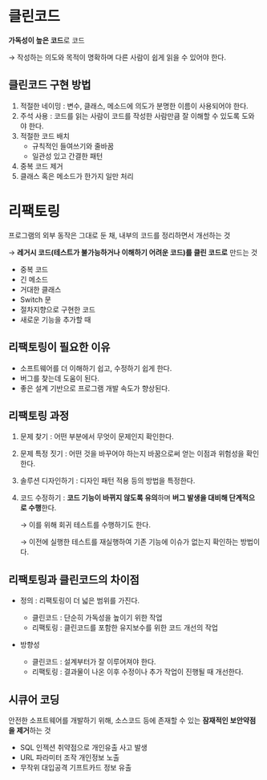 # 클린코드

**가독성이 높은 코드**로 코드

→ 작성하는 의도와 목적이 명확하며 다른 사람이 쉽게 읽을 수 있어야 한다.

## 클린코드 구현 방법

1. 적절한 네이밍 : 변수, 클래스, 메소드에 의도가 분명한 이름이 사용되어야 한다.
2. 주석 사용 : 코드를 읽는 사람이 코드를 작성한 사람만큼 잘 이해할 수 있도록 도와야 한다.
3. 적절한 코드 배치 
    - 규칙적인 들여쓰기와 줄바꿈
    - 일관성 있고 간결한 패턴
4. 중복 코드 제거
5. 클래스 혹은 메소드가 한가지 일만 처리

# 리팩토링

프로그램의 외부 동작은 그대로 둔 채, 내부의 코드를 정리하면서 개선하는 것

→ **레거시 코드(테스트가 불가능하거나 이해하기 어려운 코드)를 클린 코드로** 만드는 것

- 중복 코드
- 긴 메소드
- 거대한 클래스
- Switch 문
- 절차지향으로 구현한 코드
- 새로운 기능을 추가할 때

## 리팩토링이 필요한 이유

- 소프트웨어를 더 이해하기 쉽고, 수정하기 쉽게 한다.
- 버그를 찾는데 도움이 된다.
- 좋은 설계 기반으로 프로그램 개발 속도가 향상된다.

## 리팩토링 과정

1. 문제 찾기 : 어떤 부분에서 무엇이 문제인지 확인한다.
2. 문제 특정 짓기 : 어떤 것을 바꾸어야 하는지 바꿈으로써 얻는 이점과 위험성을 확인한다.
3. 솔루션 디자인하기 : 디자인 패턴 적용 등의 방법을 특정한다.
4. 코드 수정하기 : **코드 기능이 바뀌지 않도록 유의**하며 **버그 발생을 대비해 단계적으로 수행**한다.
    
    → 이를 위해 회귀 테스트를 수행하기도 한다.
    
    → 이전에 실행한 테스트를 재실행하여 기존 기능에 이슈가 없는지 확인하는 방법이다.
    

## 리팩토링과 클린코드의 차이점

- 정의 : 리팩토링이 더 넓은 범위를 가진다.
    - 클린코드 : 단순히 가독성을 높이기 위한 작업
    - 리팩토링 : 클린코드를 포함한 유지보수를 위한 코드 개선의 작업

- 방향성
    - 클린코드 : 설계부터가 잘 이루어져야 한다.
    - 리팩토링 : 결과물이 나온 이후 수정이나 추가 작업이 진행될 때 개선한다.

## 시큐어 코딩

안전한 소프트웨어를 개발하기 위해, 소스코드 등에 존재할 수 있는 **잠재적인 보안약점을 제거**하는 것

- SQL 인젝션 취약점으로 개인유출 사고 발생
- URL 파라미터 조작 개인정보 노출
- 무작위 대입공격 기프트카드 정보 유출
